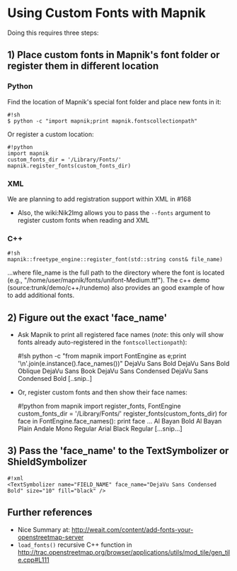 <!-- Name: UsingCustomFonts -->
<!-- Version: 8 -->
<!-- Last-Modified: 2010/01/26 07:54:27 -->
<!-- Author: springmeyer -->


# Using Custom Fonts with Mapnik

Doing this requires three steps:

## 1) Place custom fonts in Mapnik's font folder or register them in different location

### Python
Find the location of Mapnik's special font folder and place new fonts in it:


    #!sh
    $ python -c "import mapnik;print mapnik.fontscollectionpath"

Or register a custom location:

    #!python
    import mapnik
    custom_fonts_dir = '/Library/Fonts/'
    mapnik.register_fonts(custom_fonts_dir)

### XML
We are planning to add registration support within XML in #168

  * Also, the wiki:Nik2Img allows you to pass the `--fonts` argument to register custom fonts when reading and XML

### C++

    #!sh
    mapnik::freetype_engine::register_font(std::string const& file_name)

...where file_name is the full path to the directory where the font is located (e.g., "/home/user/mapnik/fonts/unifont-Medium.ttf"). The c++ demo (source:trunk/demo/c++/rundemo) also provides an good example of how to add additional fonts.

## 2) Figure out the exact 'face_name'

  * Ask Mapnik to print all registered face names (*note*: this only will show fonts already auto-registered in the `fontscollectionpath`):

    #!sh
    python -c "from mapnik import FontEngine as e;print '\n'.join(e.instance().face_names())"
    DejaVu Sans Bold
    DejaVu Sans Bold Oblique
    DejaVu Sans Book
    DejaVu Sans Condensed
    DejaVu Sans Condensed Bold
    [..snip..]

 * Or, register custom fonts and then show their face names:

    #!python
    from mapnik import register_fonts, FontEngine
    custom_fonts_dir = '/Library/Fonts/'
    register_fonts(custom_fonts_dir)
    for face in FontEngine.face_names(): print face
    ... 
    Al Bayan Bold
    Al Bayan Plain
    Andale Mono Regular
    Arial Black Regular
    [...snip...]

## 3) Pass the 'face_name' to the TextSymbolizer or ShieldSymbolizer


    #!xml
    <TextSymbolizer name="FIELD_NAME" face_name="DejaVu Sans Condensed Bold" size="10" fill="black" />



## Further references

 * Nice Summary at: http://weait.com/content/add-fonts-your-openstreetmap-server
 * `load_fonts()` recursive C++ function in http://trac.openstreetmap.org/browser/applications/utils/mod_tile/gen_tile.cpp#L111